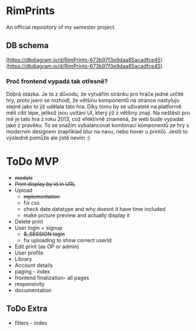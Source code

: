 # RimPrints
An official repository of my semester project.

## DB schema 
[https://dbdiagram.io/d/RimPrints-673b97f3e9daa85acadfce45](https://dbdiagram.io/d/RimPrints-673b97f3e9daa85acadfce45)

### Proč frontend vypadá tak otřesně? 
Dobrá otázka. Je to z důvodu, že vytvářím stránku pro hráče jedné určité hry, proto jsem se rozhodl, že většinu komponentů na stránce nastyluju stejně jako to již udělala tato hra. Díky tomu by se uživatelé na platformě měli cítit lépe, jelikož jsou uvítání UI, který již z většiny znají. Na neštěstí pro mě je tato hra z roku 2013, což efektivně znamená, že web bude vypadat jako z pravěku. To se snažím vybalancovat kombinací komponentů ze hry s moderním designem (například blur na navu, nebo hover u printů).  Jestli to výsledně pomůže ale jistě nevím :)

# ToDo MVP
- ~~modals~~
- ~~Print display by id in URL~~
- Upload
    - ~~mplementation~~
    - fix css
    - check date datatype and why doesnt it have time included
    - make picture preview and actually display it
- Delete print
- User login + signup
    - ~~$_SESSION login~~
    - fix uploading to show correct userId
- Edit print (as OP or admin)
- User profile
- Library
- Account details
- paging - index
- frontend finalization- all pages
- responsivity
- documentation
## ToDo Extra
- filters - index

